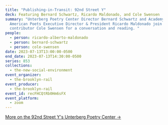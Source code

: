 ```yaml
---
title: "Publishing-in-Transit: 92nd Street Y"
deck: Featuring Bernard Schwartz, Ricardo Maldonado, and Cole Swensen
summary: "Unterberg Poetry Center Director Bernard Schwartz and Academy of
  American Poets Executive Director & President Ricardo Maldonado join Rail
  contributor Cole Swensen for a conversation and reading. "
people:
  - person: ricardo-alberto-maldonado
  - person: bernard-schwartz
  - person: cole-swensen
date: 2023-07-13T13:00:00-0500
end_date: 2023-07-13T14:30:00-0500
series: 853
collections:
  - the-new-social-environment
event_organizer:
  - the-brooklyn-rail
event_producer:
  - the-brooklyn-rail
event_id: recFHCQtRb0Hm6sFX
event_platform:
  - zoom
---
```

[M﻿ore on the 92nd Street Y's Unterberg Poetry Center →](https://www.92ny.org/poetry)